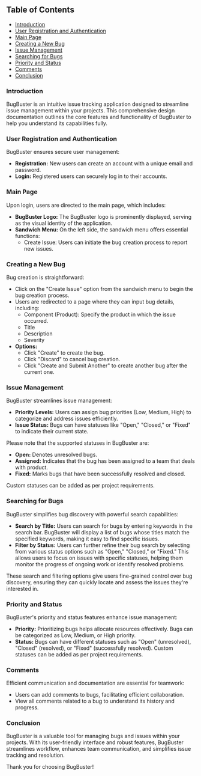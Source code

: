 
## Table of Contents
- [Introduction](#introduction)
- [User Registration and Authentication](#user-registration-and-authentication)
- [Main Page](#main-page)
- [Creating a New Bug](#creating-a-new-bug)
- [Issue Management](#issue-management)
- [Searching for Bugs](#searching-for-bugs)
- [Priority and Status](#priority-and-status)
- [Comments](#comments)
- [Conclusion](#conclusion)

### Introduction
BugBuster is an intuitive issue tracking application designed to streamline issue management within your projects. This comprehensive design documentation outlines the core features and functionality of BugBuster to help you understand its capabilities fully.

### User Registration and Authentication
BugBuster ensures secure user management:

- **Registration:** New users can create an account with a unique email and password.
- **Login:** Registered users can securely log in to their accounts.

### Main Page
Upon login, users are directed to the main page, which includes:
- **BugBuster Logo:** The BugBuster logo is prominently displayed, serving as the visual identity of the application.
- **Sandwich Menu:** On the left side, the sandwich menu offers essential functions:
  - Create Issue: Users can initiate the bug creation process to report new issues.

### Creating a New Bug
Bug creation is straightforward:
- Click on the "Create Issue" option from the sandwich menu to begin the bug creation process.
- Users are redirected to a page where they can input bug details, including:
  - Component (Product): Specify the product in which the issue occurred.
  - Title
  - Description
  - Severity
- **Options:**
  - Click "Create" to create the bug.
  - Click "Discard" to cancel bug creation.
  - Click "Create and Submit Another" to create another bug after the current one.

### Issue Management
BugBuster streamlines issue management:
- **Priority Levels:** Users can assign bug priorities (Low, Medium, High) to categorize and address issues efficiently.
- **Issue Status:** Bugs can have statuses like "Open," "Closed," or "Fixed" to indicate their current state.

Please note that the supported statuses in BugBuster are:
- **Open:** Denotes unresolved bugs.
- **Assigned:** Indicates that the bug has been assigned to a team that deals with product.
- **Fixed:** Marks bugs that have been successfully resolved and closed.
  
Custom statuses can be added as per project requirements.

### Searching for Bugs
BugBuster simplifies bug discovery with powerful search capabilities:
- **Search by Title:** Users can search for bugs by entering keywords in the search bar. BugBuster will display a list of bugs whose titles match the specified keywords, making it easy to find specific issues.
- **Filter by Status:** Users can further refine their bug search by selecting from various status options such as "Open," "Closed," or "Fixed." This allows users to focus on issues with specific statuses, helping them monitor the progress of ongoing work or identify resolved problems.
  
These search and filtering options give users fine-grained control over bug discovery, ensuring they can quickly locate and assess the issues they're interested in.

### Priority and Status
BugBuster's priority and status features enhance issue management:
- **Priority:** Prioritizing bugs helps allocate resources effectively. Bugs can be categorized as Low, Medium, or High priority.
- **Status:** Bugs can have different statuses such as "Open" (unresolved), "Closed" (resolved), or "Fixed" (successfully resolved). Custom statuses can be added as per project requirements.

### Comments
Efficient communication and documentation are essential for teamwork:
- Users can add comments to bugs, facilitating efficient collaboration.
- View all comments related to a bug to understand its history and progress.

### Conclusion
BugBuster is a valuable tool for managing bugs and issues within your projects. With its user-friendly interface and robust features, BugBuster streamlines workflow, enhances team communication, and simplifies issue tracking and resolution.

Thank you for choosing BugBuster!
